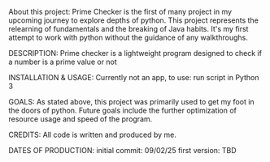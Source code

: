 About this project: 
    Prime Checker is the first of many project in my upcoming journey to explore depths of python. 
    This project represents the relearning of fundamentals and the breaking of Java habits. It's my first attempt to work with python without the guidance of any walkthroughs.

DESCRIPTION:
    Prime checker is a lightweight program designed to check if a number is a prime value or not

INSTALLATION & USAGE:
    Currently not an app,
    to use: run script in Python 3

GOALS:
    As stated above, this project was primarily used to get my foot in the doors of python. Future goals include the further optimization of resource usage and speed of the program. 

CREDITS:
    All code is written and produced by me. 


DATES OF PRODUCTION: 
    initial commit: 09/02/25
    first version: TBD